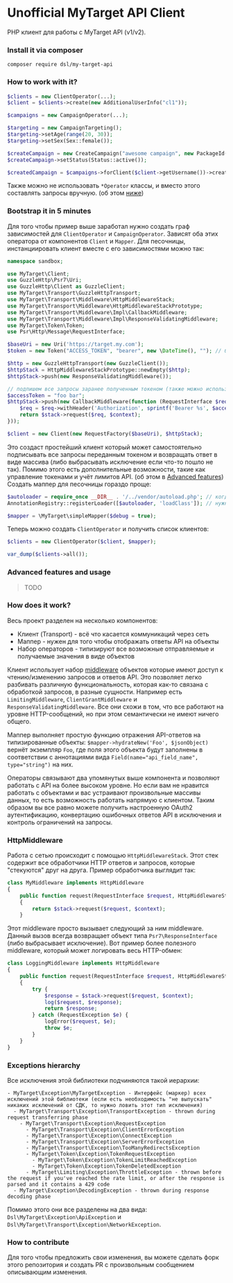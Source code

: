 
Unofficial MyTarget API Client
==============================

PHP клиент для работы с MyTarget API (v1/v2).

### Install it via composer
```
composer require dsl/my-target-api
```

### How to work with it?
```php
$clients = new ClientOperator(...);
$client = $clients->create(new AdditionalUserInfo("cl1"));

$campaigns = new CampaignOperator(...);

$targeting = new CampaignTargeting();
$targeting->setAge(range(20, 30));
$targeting->setSex(Sex::female());

$createCampaign = new CreateCampaign("awesome campaign", new PackageId(83), $targeting);
$createCampaign->setStatus(Status::active());

$createdCampaign = $campaigns->forClient($client->getUsername())->create($createCampaign);
```

Также можно не использовать `*Operator` классы, и вместо этого составлять запросы вручную. (об этом [ниже](#advanced-features-and-usage))

### Bootstrap it in 5 minutes
Для того чтобы пример выше заработал нужно создать граф зависимостей для `ClientOperator` и `CampaignOperator`.
Зависят оба этих оператора от компонентов `Client` и `Mapper`.
Для песочницы, инстанциировать клиент вместе с его зависимостями можно так:
```php
namespace sandbox;

use MyTarget\Client;
use GuzzleHttp\Psr7\Uri;
use GuzzleHttp\Client as GuzzleClient;
use MyTarget\Transport\GuzzleHttpTransport;
use MyTarget\Transport\Middleware\HttpMiddlewareStack;
use MyTarget\Transport\Middleware\HttpMiddlewareStackPrototype;
use MyTarget\Transport\Middleware\Impl\CallbackMiddleware;
use MyTarget\Transport\Middleware\Impl\ResponseValidatingMiddleware;
use MyTarget\Token\Token;
use Psr\Http\Message\RequestInterface;

$baseUri = new Uri('https://target.my.com');
$token = new Token("ACCESS_TOKEN", "bearer", new \DateTime(), ""); // библиотека также в состоянии управлять набором токенов в любом типе хранилища (а также получать новые и рефрешить)

$http = new GuzzleHttpTransport(new GuzzleClient());
$httpStack = HttpMiddlewareStackPrototype::newEmpty($http);
$httpStack->push(new ResponseValidatingMiddleware());

// подпишем все запросы заранее полученным токеном (также можно использовать более сложный TokenGrantMiddleware, который способен хранить токен в любых хранилищах, обновлять и получать его)
$accessToken = "foo bar";
$httpStack->push(new CallbackMiddleware(function (RequestInterface $req, HttpMiddlewareStack $stack, $context = null) use ($accessToken) {
    $req = $req->withHeader('Authorization', sprintf('Bearer %s', $accessToken));
    return $stack->request($req, $context);
}));

$client = new Client(new RequestFactory($baseUri), $httpStack);
```
Это создаст простейший клиент который может самостоятельно подписывать все запросы переданным токеном и возвращать ответ в виде массива (либо выбрасывать исключение если что-то пошло не так).
Помимо этого есть дополнительные возможности, такие как управление токенами и учёт лимитов API. (об этом в [Advanced features](#advanced-features-and-usage))
Создать маппер для песочницы гораздо проще:
```php
$autoloader = require_once __DIR__ . '/../vendor/autoload.php'; // когда подключается автолоадер нужно присвоить его переменной (этот код будет в самом начале)
AnnotationRegistry::registerLoader([$autoloader, 'loadClass']); // нужно для правильной работы doctrine/annotations

$mapper = \MyTarget\simpleMapper($debug = true);
```
Теперь можно создать `ClientOperator` и получить список клиентов:
```php
$clients = new ClientOperator($client, $mapper);

var_dump($clients->all());
```

### Advanced features and usage

> TODO

### How does it work?
Весь проект разделен на несколько компонентов:
* Клиент (Transport) - всё что касается коммуникаций через сеть
* Маппер - нужен для того чтобы отображать ответы API на объекты
* Набор операторов - типизируют все возможные отправляемые и получаемые значения в виде объектов

Клиент использует набор [middleware](#httpmiddleware) объектов которые имеют доступ к чтению/изменению запросов и ответов API.
Это позволяет легко разбивать различную функциональность, которая как-то связана с обработкой запросов, в разные сущности.
Например есть `LimitingMiddleware`, `ClientGrantMiddleware` и `ResponseValidatingMiddleware`.
Все они схожи в том, что все работают на уровне HTTP-сообщений, но при этом семантически не имеют ничего общего.

Маппер выполняет простую функцию отражения API-ответов на типизированные объекты: `$mapper->hydrateNew('Foo', $jsonObject)` вернёт экземпляр `Foo`, где поля этого объекта будут заполнены в соответствии с аннотациями вида `Field(name="api_field_name", type="string")` на них.

Операторы связывают два упомянутых выше компонента и позволяют работать с API на более высоком уровне. Но если вам не нравится работать с объектами и вас устраивают произвольные массивы данных, то есть возможность работать напрямую с клиентом. Таким образом вы все равно можете получить настроенную OAuth2 аутентификацию, конвертацию ошибочных ответов API в исключения и контроль ограничений на запросы.


### HttpMiddleware

Работа с сетью происходит с помощью `HttpMiddlewareStack`. Этот стек содержит все обработчики HTTP ответов и запросов, которые "стекуются" друг на друга. Пример обработчика выглядит так:
```php
class MyMiddleware implements HttpMiddleware
{
    public function request(RequestInterface $request, HttpMiddlewareStack $stack, array $context = null)
    {
        return $stack->request($request, $context);
    }
```

Этот middleware просто вызывает следующий за ним middleware. Данный вызов всегда возвращает объект типа `Psr7\ResponseInterface` (либо выбрасывает исключение). Вот пример более полезного middleware, который может логировать весь HTTP-обмен:
```php
class LoggingMiddleware implements HttpMiddleware
{
    public function request(RequestInterface $request, HttpMiddlewareStack $stack, array $context = null)
    {
        try {
            $response = $stack->request($request, $context);
            log($request, $response);
            return $response;
        } catch (RequestException $e) {
            logError($request, $e);
            throw $e;
        }
    }
}
```

### Exceptions hierarchy

Все исключения этой библиотеки подчиняются такой иерархии:

```
- MyTarget\Exception\MyTargetException - Интерфейс (маркер) всех исключений этой библиотеки (если есть необходимость "не выпускать" никаких исключений от СДК, то нужно ловить этот тип исключения)
  - MyTarget\Transport\Exception\TransportException - thrown during request transferring phase
    - MyTarget\Transport\Exception\RequestException
      - MyTarget\Transport\Exception\ClientErrorException
      - MyTarget\Transport\Exception\ConnectException
      - MyTarget\Transport\Exception\ServerErrorException
      - MyTarget\Transport\Exception\TooManyRedirectsException
      - MyTarget\Token\Exception\TokenRequestException
        - MyTarget\Token\Exception\TokenLimitReachedException
        - MyTarget\Token\Exception\TokenDeletedException
      - MyTarget\Limiting\Exception\ThrottleException - thrown before the request if you've reached the rate limit, or after the response is parsed and it contains a 429 code
  - MyTarget\Exception\DecodingException - thrown during response decoding phase
```

Помимо этого они все разделены на два вида: `Dsl\MyTarget\Exception\ApiException` и `Dsl\MyTarget\Transport\Exception\NetworkException`.

### How to contribute

Для того чтобы предложить свои изменения, вы можете сделать форк этого репозитория и создать PR с произвольным сообщением описывающим изменения.
